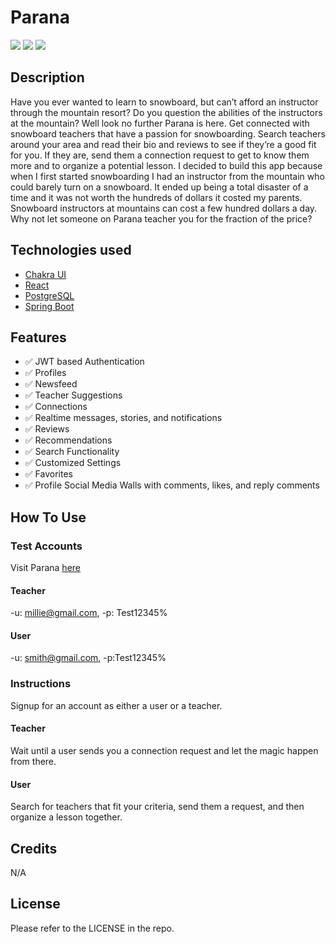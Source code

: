 # Parana


<img src="https://img.shields.io/badge/TypeScript-007ACC?style=for-the-badge&logo=typescript&logoColor=white"/>
<img src="https://img.shields.io/badge/PostgreSQL-316192?style=for-the-badge&logo=postgresql&logoColor=white"/>
<img src="https://img.shields.io/badge/Java-ED8B00?style=for-the-badge&logo=openjdk&logoColor=white" />



## Description
Have you ever wanted to learn to snowboard, but can’t afford an instructor through the mountain resort? Do you question the abilities of the instructors at the mountain?
Well look no further Parana is here. Get connected with snowboard teachers that have a passion for snowboarding. Search teachers around your area and read their bio and reviews to see if they’re a good fit for you. If they are, send them a connection request to get to know them more and to organize a potential lesson.  I decided to build this app because when I first started snowboarding I had an instructor from the mountain who could barely turn on a snowboard. It ended up being a total disaster of a time and it was not worth the hundreds of dollars it costed my parents. Snowboard instructors at mountains can cost a few hundred dollars a day. Why not let someone on Parana teacher you for the fraction of the price?

## Technologies used
- [Chakra UI](https://chakra-ui.com/)
- [React](https://react.dev/)
- [PostgreSQL](https://www.postgresql.org/)
- [Spring Boot](https://spring.io/projects/spring-boot)


## Features
- ✅ JWT based Authentication
- ✅ Profiles
- ✅ Newsfeed
- ✅ Teacher Suggestions
- ✅ Connections
- ✅ Realtime messages, stories, and notifications
- ✅ Reviews
- ✅ Recommendations
- ✅ Search Functionality
- ✅ Customized Settings
- ✅ Favorites
- ✅ Profile Social Media Walls with comments, likes, and reply comments

## How To Use
### Test Accounts
Visit Parana [here](https://parana.netlify.app)

#### Teacher
 -u: millie@gmail.com, -p: Test12345%
 #### User
 -u: smith@gmail.com, -p:Test12345%

### Instructions
Signup for an account as either a user or a teacher.
#### Teacher
Wait until a user sends you a connection request and let the magic happen from there.

#### User
Search for teachers that fit your criteria, send them a request, and then organize a lesson together.

## Credits
N/A

## License
Please refer to the LICENSE in the repo.